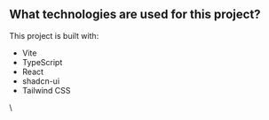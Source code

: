 

## What technologies are used for this project?

This project is built with:

- Vite
- TypeScript
- React
- shadcn-ui
- Tailwind CSS

\
